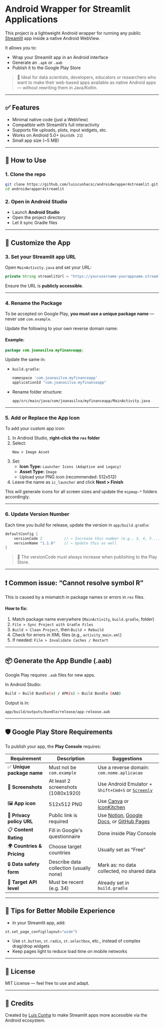 # Android Wrapper for Streamlit Applications

This project is a lightweight Android wrapper for running any public [Streamlit](https://streamlit.io) app inside a native Android WebView.

It allows you to:
- Wrap your Streamlit app in an Android interface
- Generate an `.apk` or `.aab`
- Publish it to the Google Play Store

> 📱 Ideal for data scientists, developers, educators or researchers who want to make their web-based apps available as native Android apps — without rewriting them in Java/Kotlin.

---

## ✅ Features

- Minimal native code (just a WebView)
- Compatible with Streamlit’s full interactivity
- Supports file uploads, plots, input widgets, etc.
- Works on Android 5.0+ (`minSdk 21`)
- Small app size (~5 MB)

---

## 🚀 How to Use

### 1. Clone the repo

```bash
git clone https://github.com/luiscunhacsc/androidwrapper4streamlit.git
cd androidwrapper4streamlit
```

### 2. Open in Android Studio

- Launch **Android Studio**
- Open the project directory
- Let it sync Gradle files

---

## 🔄 Customize the App

### 3. Set your Streamlit app URL

Open `MainActivity.java` and set your URL:

```java
private String streamlitUrl = "https://yourusername-yourappname.streamlit.app";
```

Ensure the URL is **publicly accessible**.

---

### 4. Rename the Package

To be accepted on Google Play, **you must use a unique package name** — never use `com.example`.

Update the following to your own reverse domain name:

#### Example:

```java
package com.joanasilva.myfinanceapp;
```

Update the same in:
- `build.gradle`:
  ```groovy
  namespace 'com.joanasilva.myfinanceapp'
  applicationId "com.joanasilva.myfinanceapp"
  ```
- Rename folder structure:
  ```
  app/src/main/java/com/joanasilva/myfinanceapp/MainActivity.java
  ```

---

### 5. Add or Replace the App Icon

To add your custom app icon:

1. In Android Studio, **right-click the `res` folder**
2. Select:
   ```
   New > Image Asset
   ```
3. Set:
   - **Icon Type:** `Launcher Icons (Adaptive and Legacy)`
   - **Asset Type:** `Image`
   - Upload your PNG icon (recommended: 512x512)
4. Leave the name as `ic_launcher` and click **Next > Finish**

This will generate icons for all screen sizes and update the `mipmap-*` folders accordingly.

---

### 6. Update Version Number

Each time you build for release, update the version in `app/build.gradle`:

```groovy
defaultConfig {
    versionCode 2          // ← Increase this number (e.g., 3, 4, 5...)
    versionName "1.1.0"    // ← Update this as well
}
```

> 📌 The versionCode must always increase when publishing to the Play Store.

---

## ❗ Common issue: “Cannot resolve symbol R”

This is caused by a mismatch in package names or errors in `res` files.

#### How to fix:

1. Match package name everywhere (`MainActivity`, `build.gradle`, folder)
2. `File > Sync Project with Gradle Files`
3. `Build > Clean Project`, then `Build > Rebuild`
4. Check for errors in XML files (e.g., `activity_main.xml`)
5. If needed: `File > Invalidate Caches / Restart`

---

## 📦 Generate the App Bundle (.aab)

Google Play requires `.aab` files for new apps.

In Android Studio:

```bash
Build > Build Bundle(s) / APK(s) > Build Bundle (AAB)
```

Output is in:

```
app/build/outputs/bundle/release/app-release.aab
```

---

## 🛡️ Google Play Store Requirements

To publish your app, the **Play Console** requires:

| Requirement | Description | Suggestions |
|------------|-------------|-------------|
| ✅ **Unique package name** | Must not be `com.example` | Use a reverse domain: `com.nome.aplicacao` |
| 📸 **Screenshots** | At least 2 screenshots (1080x1920) | Use Android Emulator + `Shift+Cmd+S` or [`Screenly`](https://app.screenly.io/) |
| 🖼️ **App icon** | 512x512 PNG | Use [Canva](https://www.canva.com/) or [IconKitchen](https://icon.kitchen/) |
| 📜 **Privacy policy URL** | Public link is required | Use [Notion](https://notion.so), [Google Docs](https://docs.google.com), or [GitHub Pages](https://pages.github.com) |
| 📋 **Content Rating** | Fill in Google's questionnaire | Done inside Play Console |
| 🌍 **Countries & Pricing** | Choose target countries | Usually set as “Free” |
| 🔒 **Data safety form** | Describe data collection (usually none) | Mark as: no data collected, no shared data |
| 📲 **Target API level** | Must be recent (e.g. 34) | Already set in `build.gradle` |

---

## 🧠 Tips for Better Mobile Experience

- In your Streamlit app, add:
```python
st.set_page_config(layout="wide")
```

- Use `st.button`, `st.radio`, `st.selectbox`, etc., instead of complex drag/drop widgets
- Keep pages light to reduce load time on mobile networks

---

## 📄 License

MIT License — feel free to use and adapt.

---

## 🙌 Credits

Created by [Luís Cunha](https://github.com/luiscunhacsc) to make Streamlit apps more accessible via the Android ecosystem.
